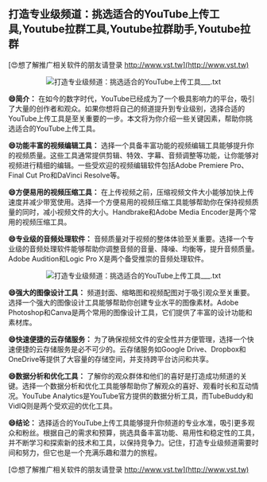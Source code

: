 ## **打造专业级频道：挑选适合的YouTube上传工具,Youtube拉群工具,Youtube拉群助手,Youtube拉群**

[😍想了解推广相关软件的朋友请登录 http://www.vst.tw](http://www.vst.tw)

 <center><img src="https://vst.tw/MP4/tuiguang/png/2.png" alt="打造专业级频道：挑选适合的YouTube上传工具___.txt"></center>

**😄简介：**
在如今的数字时代，YouTube已经成为了一个极具影响力的平台，吸引了大量的创作者和观众。如果你想将自己的频道提升到专业级别，选择合适的YouTube上传工具是至关重要的一步。本文将为你介绍一些关键因素，帮助你挑选适合的YouTube上传工具。

**😄功能丰富的视频编辑工具：**
选择一个具备丰富功能的视频编辑工具能够提升你的视频质量。这些工具通常提供剪辑、特效、字幕、音频调整等功能，让你能够对视频进行精细的编辑。一些受欢迎的视频编辑软件包括Adobe Premiere Pro、Final Cut Pro和DaVinci Resolve等。

**😄方便易用的视频压缩工具：**
在上传视频之前，压缩视频文件大小能够加快上传速度并减少带宽使用。选择一个方便易用的视频压缩工具能够帮助你在保持视频质量的同时，减小视频文件的大小。Handbrake和Adobe Media Encoder是两个常用的视频压缩工具。

**😄专业级的音频处理软件：**
音频质量对于视频的整体体验至关重要。选择一个专业级的音频处理软件能够帮助你调整音频的音量、降噪、均衡等，提升音频质量。Adobe Audition和Logic Pro X是两个备受推崇的音频处理软件。

 <center><img src="https://vst.tw/MP4/tuiguang/png/7.png" alt="打造专业级频道：挑选适合的YouTube上传工具___.txt"></center>

**😄强大的图像设计工具：**
频道封面、缩略图和视频配图对于吸引观众至关重要。选择一个强大的图像设计工具能够帮助你创建专业水平的图像素材。Adobe Photoshop和Canva是两个常用的图像设计工具，它们提供了丰富的设计功能和素材库。

**😄快速便捷的云存储服务：**
为了确保视频文件的安全性并方便管理，选择一个快速便捷的云存储服务是必不可少的。云存储服务如Google Drive、Dropbox和OneDrive等提供了大容量的存储空间，并支持跨平台访问和共享。

**😄数据分析和优化工具：**
了解你的观众群体和他们的喜好是打造成功频道的关键。选择一个数据分析和优化工具能够帮助你了解观众的喜好、观看时长和互动情况。YouTube Analytics是YouTube官方提供的数据分析工具，而TubeBuddy和VidIQ则是两个受欢迎的优化工具。

**😄结论：**
选择适合的YouTube上传工具能够提升你频道的专业水准，吸引更多观众和粉丝。根据自己的需求和预算，挑选具备丰富功能、易用性和稳定性的工具，并不断学习和探索新的技术和工具，以保持竞争力。记住，打造专业级频道需要时间和努力，但它也是一个充满乐趣和潜力的旅程。

[😍想了解推广相关软件的朋友请登录 http://www.vst.tw](http://www.vst.tw)



